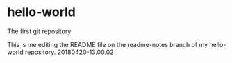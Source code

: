 # hello-world
The first git repository

This is me editing the README file on the readme-notes branch of my hello-world repository.
20180420-13.00.02
